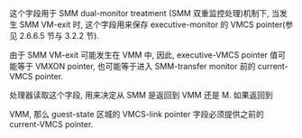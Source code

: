 
这个字段用于 SMM dual-monitor treatment (SMM 双重监控处理)机制下, 当发生  SMM VM-exit 时, 这个字段用来保存 executive-monitor 的 VMCS pointer(参见 2.6.6.5 节与 3.2.2 节). 

由于 SMM VM-exit 可能发生在 VMM 中, 因此, executive-VMCS pointer 值可能等于  VMXON pointer, 也可能等于进入 SMM-transfer monitor 前的 current-VMCS pointer. 

处理器读取这个字段, 用来决定从 SMM 是返回到 VMM 还是 M. 如果返回到

VMM, 那么 guest-state 区城的 VMCS-link pointer 字段必须提供之前的 current-VMCS pointer. 
